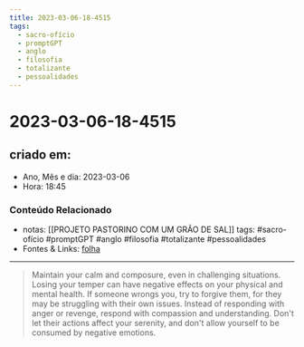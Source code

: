 ```yaml
---
title: 2023-03-06-18-4515
tags:
  - sacro-ofício
  - promptGPT
  - anglo
  - filosofia
  - totalizante
  - pessoalidades
---
```

# 2023-03-06-18-4515

## criado em: 
-  Ano, Mês e dia: 2023-03-06
- Hora: 18:45

### Conteúdo Relacionado
- notas: [[PROJETO PASTORINO COM UM GRÃO DE SAL]]
tags: #sacro-ofício #promptGPT #anglo #filosofia #totalizante #pessoalidades 
- Fontes & Links: [folha](https://www1.folha.uol.com.br/folha/livrariadafolha/825139-ha-cem-anos-nascia-carlos-torres-pastorino-autor-de-minutos-de-sabedoria.shtml)
---
>Maintain your calm and composure, even in challenging situations. Losing your temper can have negative effects on your physical and mental health. If someone wrongs you, try to forgive them, for they may be struggling with their own issues. Instead of responding with anger or revenge, respond with compassion and understanding. Don't let their actions affect your serenity, and don't allow yourself to be consumed by negative emotions.
